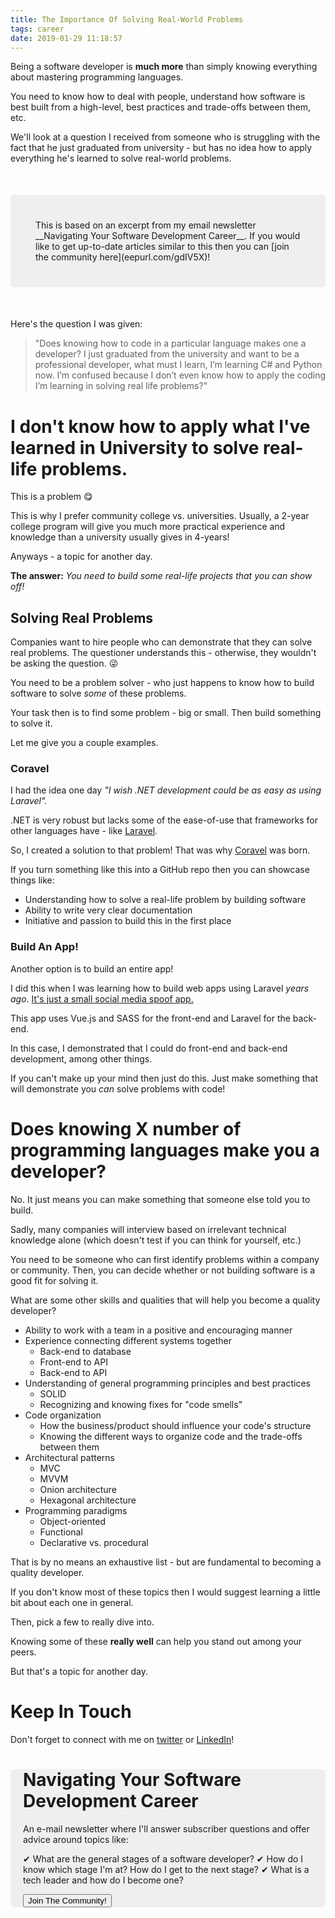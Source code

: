 ```yaml
---
title: The Importance Of Solving Real-World Problems
tags: career
date: 2019-01-29 11:18:57
---
```


Being a software developer is __much more__ than simply knowing everything about mastering programming languages.

You need to know how to deal with people, understand how software is best built from a high-level, best practices and trade-offs between them, etc.

We'll look at a question I received from someone who is struggling with the fact that he just graduated from university - but has no idea how to apply everything he's learned to solve real-world problems.

<!-- more -->

<div style="padding:40px; border-radius:6px; background-color: #efefef; margin-bottom:50px; margin-top:50px">This is based on an excerpt from my email newsletter __Navigating Your Software Development Career__. If you would like to get up-to-date articles similar to this then you can [join the community here](eepurl.com/gdIV5X)!
</div>

Here's the question I was given:

> "Does knowing how to code in a particular language makes one a developer? I just graduated from the university and want to be a professional developer, what must I learn, I’m learning C# and Python now. I’m confused because I don’t even know how to apply the coding I’m learning in solving real life problems?"

# I don't know how to apply what I've learned in University to solve real-life problems.

This is a problem 😋 

This is why I prefer community college vs. universities. Usually, a 2-year college program will give you much more practical experience and knowledge than a university usually gives in 4-years! 

Anyways - a topic for another day.

__The answer:__ _You need to build some real-life projects that you can show off!_

## Solving Real Problems

Companies want to hire people who can demonstrate that they can solve real problems. The questioner understands this - otherwise, they wouldn't be asking the question. 😜

You need to be a problem solver - who just happens to know how to build software to solve _some_ of these problems.

Your task then is to find some problem - big or small. Then build something to solve it. 

Let me give you a couple examples.

### Coravel

I had the idea one day _"I wish .NET development could be as easy as using Laravel"._

.NET is very robust but lacks some of the ease-of-use that frameworks for other languages have - like [Laravel](https://laravel.com/).

So, I created a solution to that problem! That was why [Coravel](https://github.com/jamesmh/coravel) was born.

If you turn something like this into a GitHub repo then you can showcase things like:

- Understanding how to solve a real-life problem by building software
- Ability to write very clear documentation
- Initiative and passion to build this in the first place

### Build An App!

Another option is to build an entire app!

I did this when I was learning how to build web apps using Laravel _years ago_. [It's just a small social media spoof app.](https://social.jamesmichaelhickey.com/)

This app uses Vue.js and SASS for the front-end and Laravel for the back-end.

In this case, I demonstrated that I could do front-end and back-end development, among other things.

If you can't make up your mind then just do this. Just make something that will demonstrate you _can_ solve problems with code!
 
# Does knowing X number of programming languages make you a developer?

No. It just means you can make something that someone else told you to build.

Sadly, many companies will interview based on irrelevant technical knowledge alone (which doesn't test if you can think for yourself, etc.)

You need to be someone who can first identify problems within a company or community. Then, you can decide whether or not building software is a good fit for solving it. 

What are some other skills and qualities that will help you become a quality developer?

- Ability to work with a team in a positive and encouraging manner
- Experience connecting different systems together
   - Back-end to database
   - Front-end to API
   - Back-end to API
- Understanding of general programming principles and best practices
   - SOLID
   - Recognizing and knowing fixes for "code smells"
- Code organization
   - How the business/product should influence your code's structure
   - Knowing the different ways to organize code and the trade-offs between them
- Architectural patterns
    - MVC
    - MVVM
    - Onion architecture
    - Hexagonal architecture
- Programming paradigms
    - Object-oriented
    - Functional
    - Declarative vs. procedural

That is by no means an exhaustive list - but are fundamental to becoming a quality developer.

If you don't know most of these topics then I would suggest learning a little bit about each one in general. 

Then, pick a few to really dive into.

Knowing some of these __really well__ can help you stand out among your peers. 

But that's a topic for another day.

# Keep In Touch

Don't forget to connect with me on [twitter](https://twitter.com/jamesmh_dev) or [LinkedIn](https://www.linkedin.com/in/jamesmhickey/)!

<div style="padding:0   20px; border-radius:6px; background-color: #efefef; margin-bottom:50px; margin-top:20px">
    <h1 class="margin-bottom:0"> Navigating Your Software Development Career
</h1>
An e-mail newsletter where I'll answer subscriber questions and offer advice around topics like:

✔ What are the general stages of a software developer?
✔ How do I know which stage I'm at? How do I get to the next stage?
✔ What is a tech leader and how do I become one?

<div class="text-center">
    <a href="http://eepurl.com/gdIV5X">
        <button class="btn btn-sign-up" style="margin-top:0;margin-bottom:0">Join The Community!</button>
    </a>
</div>
</div>


